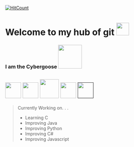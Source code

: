 [![HitCount](http://hits.dwyl.com/cybergoose13/cybergoose13.svg)](http://hits.dwyl.com/cybergoose13/cybergoose13)

# Welcome to my hub of git <img src="https://media.giphy.com/media/hvRJCLFzcasrR4ia7z/giphy.gif" width="40px"> 
### I am the Cybergoose <img src="https://media.giphy.com/media/lQRwl2XKnHJWE/source.gif" width="75px"> 
<!-- ==Resources== -->
<!-- https://gist.github.com/rxaviers/7360908 -->
<!-- https://www.flaticon.com -->
## <a href="https://www.instagram.com/cyber_goose"><img src="https://www.flaticon.com/svg/static/icons/svg/1384/1384063.svg" width="50px"></a> <a href="https://www.facebook.com/number568290/"><img src="https://upload.wikimedia.org/wikipedia/commons/thumb/1/1b/Facebook_icon.svg/1024px-Facebook_icon.svg.png" width="50px"></a> <a href="https://www.twitter.com/cybergoose13"><img src="https://seeklogo.com/images/T/twitter-logo-A84FE9258E-seeklogo.com.png" width="60px"></a> <a href="https://open.spotify.com/user/joshuajcornell?si=zr-HFwSyRy2i45klcGTy1A"><img src="https://www.flaticon.com/svg/static/icons/svg/174/174872.svg" width="50px"></a> <a href=""><img src="https://www.flaticon.com/svg/static/icons/svg/2111/2111370.svg" width="50px"></a>

>Currently Working on. . .
>* Learning C
>* Improving Java
>* Improving Python
>* Improving C#
>* Improving Javascript
<!--
**cybergoose13/cybergoose13** is a ✨ _special_ ✨ repository because its `README.md` (this file) appears on your GitHub profile.

contents example:
## Table of contents
* [General](#general)
* [Setup](#setup)

## General
words here

## Setup
words here

Here are some ideas to get you started:

- 🔭 I’m currently working on ...
- 🌱 I’m currently learning ...
- 👯 I’m looking to collaborate on ...
- 🤔 I’m looking for help with ...
- 💬 Ask me about ...
- 📫 How to reach me: ...
- 😄 Pronouns: ...
- ⚡ Fun fact: ...
-->
